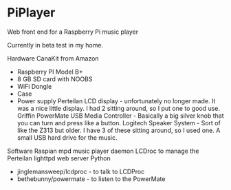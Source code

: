 # PiPlayer
Web front end for a Raspberry Pi music player

Currently in beta test in my home.

Hardware
CanaKit from Amazon
- Raspberry PI Model B+
- 8 GB SD card with NOOBS
- WiFi Dongle
- Case
- Power supply
Perteilan LCD display - unfortunately no longer made.  It was a nice little display.  I had 2 sitting around, so I put one to good use.
Griffin PowerMate USB Media Controller - Basically a big silver knob that you can turn and press like a button.
Logitech Speaker System - Sort of like the Z313 but older.  I have 3 of these sitting around, so I used one.
A small USB hard drive for the music.

Software
Raspian
mpd music player daemon
LCDroc to manage the Perteilan
lighttpd web server
Python
- jinglemansweep/lcdproc - to talk to LCDProc
- bethebunny/powermate - to listen to the PowerMate
